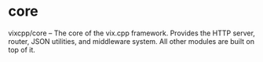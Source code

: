 # core
vixcpp/core – The core of the vix.cpp framework. Provides the HTTP server, router, JSON utilities, and middleware system. All other modules are built on top of it.
